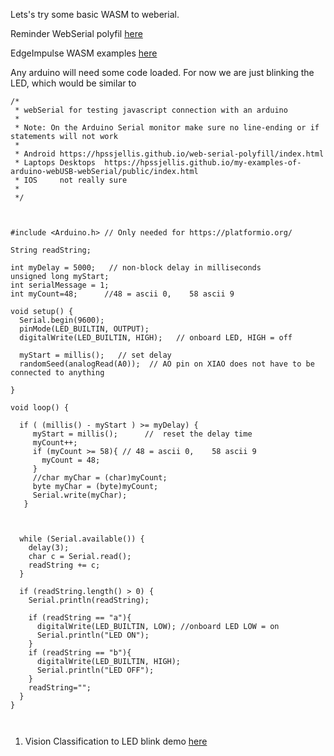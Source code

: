 Lets's try some basic WASM to weberial.

Reminder WebSerial polyfil [here](https://hpssjellis.github.io/my-examples-of-arduino-webUSB-webSerial/public/webserial-and-polyfill.html)

EdgeImpulse WASM examples [here](https://hpssjellis.github.io/my-examples-of-edge-impulse/public/index.html)

Any arduino will need some code loaded. For now we are just blinking the LED, which would be similar to

```
/*
 * webSerial for testing javascript connection with an arduino
 * 
 * Note: On the Arduino Serial monitor make sure no line-ending or if statements will not work
 * 
 * Android https://hpssjellis.github.io/web-serial-polyfill/index.html
 * Laptops Desktops  https://hpssjellis.github.io/my-examples-of-arduino-webUSB-webSerial/public/index.html
 * IOS     not really sure
 * 
 */



#include <Arduino.h> // Only needed for https://platformio.org/

String readString;

int myDelay = 5000;   // non-block delay in milliseconds
unsigned long myStart; 
int serialMessage = 1;
int myCount=48;      //48 = ascii 0,    58 ascii 9

void setup() {
  Serial.begin(9600);
  pinMode(LED_BUILTIN, OUTPUT);
  digitalWrite(LED_BUILTIN, HIGH);   // onboard LED, HIGH = off
  
  myStart = millis();   // set delay
  randomSeed(analogRead(A0));  // AO pin on XIAO does not have to be connected to anything

}

void loop() {

  if ( (millis() - myStart ) >= myDelay) {       
     myStart = millis();      //  reset the delay time
     myCount++;
     if (myCount >= 58){ // 48 = ascii 0,    58 ascii 9
       myCount = 48;
     }       
     //char myChar = (char)myCount;      
     byte myChar = (byte)myCount;    
     Serial.write(myChar);  
   }

  

  while (Serial.available()) {
    delay(3);  
    char c = Serial.read();
    readString += c; 
  }

  if (readString.length() > 0) {
    Serial.println(readString);

    if (readString == "a"){
      digitalWrite(LED_BUILTIN, LOW); //onboard LED LOW = on
      Serial.println("LED ON");
    }
    if (readString == "b"){
      digitalWrite(LED_BUILTIN, HIGH);
      Serial.println("LED OFF");
    }
    readString="";
  } 
}

  

```

1. Vision Classification to LED blink demo [here](https://hpssjellis.github.io/maker101/edgeimpulse-wasm-webserial/research-aug-2022/a01-vision-classify/index.html)



